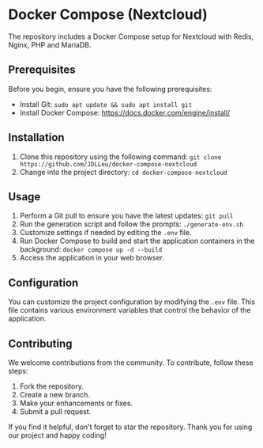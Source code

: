 # Docker Compose (Nextcloud)

The repository includes a Docker Compose setup for Nextcloud with Redis, Nginx, PHP and MariaDB.

## Prerequisites
Before you begin, ensure you have the following prerequisites:

- Install Git: `sudo apt update && sudo apt install git`
- Install Docker Compose: https://docs.docker.com/engine/install/

## Installation
1. Clone this repository using the following command: `git clone https://github.com/JDLLeu/docker-compose-nextcloud`
2. Change into the project directory: `cd docker-compose-nextcloud`

## Usage
1. Perform a Git pull to ensure you have the latest updates: `git pull`
2. Run the generation script and follow the prompts: `./generate-env.sh`
3. Customize settings if needed by editing the `.env` file.
4. Run Docker Compose to build and start the application containers in the background: `docker compose up -d --build`
5. Access the application in your web browser.

## Configuration
You can customize the project configuration by modifying the `.env` file. This file contains various environment variables that control the behavior of the application.


## Contributing

We welcome contributions from the community. To contribute, follow these steps:

1. Fork the repository.
2. Create a new branch.
3. Make your enhancements or fixes.
4. Submit a pull request.

If you find it helpful, don't forget to star the repository. Thank you for using our project and happy coding!
